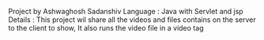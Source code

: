 Project by Ashwaghosh Sadanshiv
Language : Java 
          with Servlet and jsp
Details : This project wil share all the videos and files contains on the server to the client to show,
          It also runs the video file in a video tag
